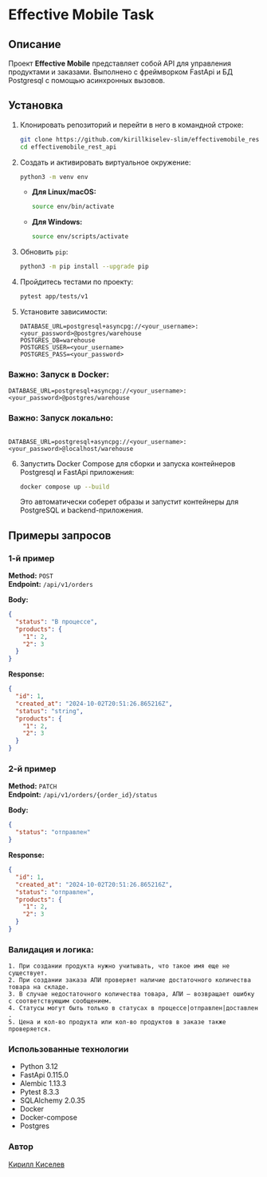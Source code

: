 # Effective Mobile Task

## Описание

Проект **Effective Mobile** представляет собой API для управления продуктами и заказами. 
Выполнено с фреймворком FastApi и БД Postgresql с помощью асинхронных вызовов. 


## Установка

1. Клонировать репозиторий и перейти в него в командной строке:

    ```bash
    git clone https://github.com/kirillkiselev-slim/effectivemobile_rest_api/
    cd effectivemobile_rest_api
    ```

2. Создать и активировать виртуальное окружение:

    ```bash
    python3 -m venv env
    ```

    * **Для Linux/macOS:**

        ```bash
        source env/bin/activate
        ```

    * **Для Windows:**

        ```bash
        source env/scripts/activate
        ```

3. Обновить `pip`:

    ```bash
    python3 -m pip install --upgrade pip
    ```

4. Пройдитесь тестами по проекту:

    ```bash
    pytest app/tests/v1
    ```
5. Установите зависимости:

    ```text
   DATABASE_URL=postgresql+asyncpg://<your_username>:<your_password>@postgres/warehouse
   POSTGRES_DB=warehouse
   POSTGRES_USER=<your_username>
   POSTGRES_PASS=<your_password>
    ```
   
### **Важно: Запуск в Docker**:
```text
DATABASE_URL=postgresql+asyncpg://<your_username>:<your_password>@postgres/warehouse
```
### **Важно: Запуск локально**:
```text

DATABASE_URL=postgresql+asyncpg://<your_username>:<your_password>@localhost/warehouse
```

6. Запустить Docker Compose для сборки и запуска контейнеров Postgresql и FastApi приложения:

    ```bash
    docker compose up --build
    ```

    Это автоматически соберет образы и запустит контейнеры для PostgreSQL и backend-приложения.

## Примеры запросов

### 1-й пример

**Method:** `POST`  
**Endpoint:** `/api/v1/orders`

**Body:**

```json
{
  "status": "В процессе",
  "products": {
    "1": 2,
    "2": 3
  }
}
```
**Response:**

```json
{
  "id": 1,
  "created_at": "2024-10-02T20:51:26.865216Z",
  "status": "string",
  "products": {
    "1": 2,
    "2": 3
  }
}
```

### 2-й пример

**Method:** `PATCH`  
**Endpoint:** `/api/v1/orders/{order_id}/status`

**Body:**

```json
{
  "status": "отправлен"
}
```

**Response:**

```json
{
  "id": 1,
  "created_at": "2024-10-02T20:51:26.865216Z",
  "status": "отправлен",
  "products": {
    "1": 2,
    "2": 3
  }
}
```

### Валидация и логика:

~~~
1. При создании продукта нужно учитывать, что такое имя еще не существует.
2. При создании заказа АПИ проверяет наличие достаточного количества товара на складе.
3. В случае недостаточного количества товара, АПИ – возвращает ошибку с соответствующим сообщением.
4. Статусы могут быть только в статусах в процессе|отправлен|доставлен .
5. Цена и кол-во продукта или кол-во продуктов в заказе также проверяется.
~~~

### Использованные технологии

* Python 3.12
* FastApi 0.115.0
* Alembic 1.13.3
* Pytest 8.3.3
* SQLAlchemy 2.0.35
* Docker
* Docker-compose
* Postgres

### Автор

[Кирилл Киселев](https://github.com/kirillkiselev-slim)




